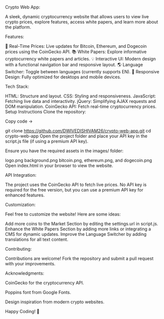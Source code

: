 Crypto Web App:


A sleek, dynamic cryptocurrency website that allows users to view live crypto prices, explore features, access white papers, and learn more about the platform.


Features:


🌟 Real-Time Prices: Live updates for Bitcoin, Ethereum, and Dogecoin prices using the CoinGecko API.
📚 White Papers: Explore informative cryptocurrency white papers and articles.
💡 Interactive UI: Modern design with a functional navigation bar and responsive layout.
🌎 Language Switcher: Toggle between languages (currently supports EN).
💼 Responsive Design: Fully optimized for desktops and mobile devices.


Tech Stack:


HTML: Structure and layout.
CSS: Styling and responsiveness.
JavaScript: Fetching live data and interactivity.
jQuery: Simplifying AJAX requests and DOM manipulation.
CoinGecko API: Fetch real-time cryptocurrency prices.
Setup Instructions
Clone the repository:

Copy code ->

git clone https://github.com/DWIVEDISHIVAM26/crypto-web-app.git
cd crypto-web-app
Open the project folder and place your API key in the script.js file (if using a premium API key).

Ensure you have the required assets in the images/ folder:

logo.png
background.png
bitcoin.png, ethereum.png, and dogecoin.png
Open index.html in your browser to view the website.

API Integration:


The project uses the CoinGecko API to fetch live prices. No API key is required for the free version, but you can use a premium API key for enhanced features.

Customization:


Feel free to customize the website! Here are some ideas:

Add more coins to the Market Section by editing the settings.url in script.js.
Enhance the White Papers Section by adding more links or integrating a CMS for dynamic updates.
Improve the Language Switcher by adding translations for all text content.

Contributing:


Contributions are welcome! Fork the repository and submit a pull request with your improvements.


Acknowledgments:

CoinGecko for the cryptocurrency API.

Poppins font from Google Fonts.

Design inspiration from modern crypto websites.

Happy Coding! 🚀
